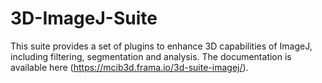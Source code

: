 # 3D-ImageJ-Suite

This suite provides a set of plugins to enhance 3D capabilities of ImageJ, including filtering, segmentation and analysis. 
The documentation is available here (https://mcib3d.frama.io/3d-suite-imagej/). 
